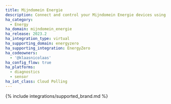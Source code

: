 ```yaml
---
title: Mijndomein Energie
description: Connect and control your Mijndomein Energie devices using the EnergyZero integration
ha_category:
  - Energy
ha_domain: mijndomein_energie
ha_release: 2023.2
ha_integration_type: virtual
ha_supporting_domain: energyzero
ha_supporting_integration: EnergyZero
ha_codeowners:
  - '@klaasnicolaas'
ha_config_flow: true
ha_platforms:
  - diagnostics
  - sensor
ha_iot_class: Cloud Polling
---
```


{% include integrations/supported_brand.md %}

